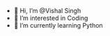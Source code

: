 - 👋 Hi, I’m @Vishal Singh
- 👀 I’m interested in Coding
- 🌱 I’m currently learning Python


<!---
Vishu75/Vishu75 is a ✨ special ✨ repository because its `README.md` (this file) appears on your GitHub profile.
You can click the Preview link to take a look at your changes.
--->
